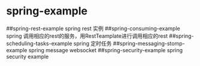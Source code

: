 # spring-example
##spring-rest-example
	spring rest 实例
##spring-consuming-example
	spring 调用相应的rest的服务，用RestTeamplate进行调用相应的rest
##spring-scheduling-tasks-example
	spring 定时任务
##spring-messaging-stomp-example
	spring message websocket
##spring-security-example
	spring security example
